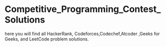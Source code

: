 # Competitive_Programming_Contest_Solutions
here you will find all HackerRank, Codeforces,Codechef,Atcoder ,Geeks for Geeks, and LeetCode problem solutions.
